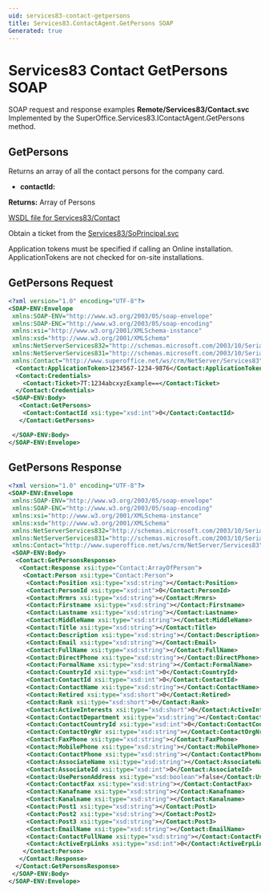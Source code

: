 ```yaml
---
uid: services83-contact-getpersons
title: Services83.ContactAgent.GetPersons SOAP
Generated: true
---
```


# Services83 Contact GetPersons SOAP

SOAP request and response examples **Remote/Services83/Contact.svc**
Implemented by the <see cref="M:SuperOffice.Services83.IContactAgent.GetPersons">SuperOffice.Services83.IContactAgent.GetPersons</see> method.

## GetPersons

Returns an array of all the contact persons for the company card.

* **contactId:** 

**Returns:** Array of Persons


[WSDL file for Services83/Contact](../Services83-Contact.md)

Obtain a ticket from the [Services83/SoPrincipal.svc](../SoPrincipal/index.md)

Application tokens must be specified if calling an Online installation. ApplicationTokens are not checked for on-site installations.

## GetPersons Request

```xml
<?xml version="1.0" encoding="UTF-8"?>
<SOAP-ENV:Envelope
 xmlns:SOAP-ENV="http://www.w3.org/2003/05/soap-envelope"
 xmlns:SOAP-ENC="http://www.w3.org/2003/05/soap-encoding"
 xmlns:xsi="http://www.w3.org/2001/XMLSchema-instance"
 xmlns:xsd="http://www.w3.org/2001/XMLSchema"
 xmlns:NetServerServices832="http://schemas.microsoft.com/2003/10/Serialization/Arrays"
 xmlns:NetServerServices831="http://schemas.microsoft.com/2003/10/Serialization/"
 xmlns:Contact="http://www.superoffice.net/ws/crm/NetServer/Services83">
  <Contact:ApplicationToken>1234567-1234-9876</Contact:ApplicationToken>
  <Contact:Credentials>
    <Contact:Ticket>7T:1234abcxyzExample==</Contact:Ticket>
  </Contact:Credentials>
 <SOAP-ENV:Body>
   <Contact:GetPersons>
    <Contact:ContactId xsi:type="xsd:int">0</Contact:ContactId>
   </Contact:GetPersons>

 </SOAP-ENV:Body>
</SOAP-ENV:Envelope>

```


## GetPersons Response

```xml
<?xml version="1.0" encoding="UTF-8"?>
<SOAP-ENV:Envelope
 xmlns:SOAP-ENV="http://www.w3.org/2003/05/soap-envelope"
 xmlns:SOAP-ENC="http://www.w3.org/2003/05/soap-encoding"
 xmlns:xsi="http://www.w3.org/2001/XMLSchema-instance"
 xmlns:xsd="http://www.w3.org/2001/XMLSchema"
 xmlns:NetServerServices832="http://schemas.microsoft.com/2003/10/Serialization/Arrays"
 xmlns:NetServerServices831="http://schemas.microsoft.com/2003/10/Serialization/"
 xmlns:Contact="http://www.superoffice.net/ws/crm/NetServer/Services83">
 <SOAP-ENV:Body>
  <Contact:GetPersonsResponse>
   <Contact:Response xsi:type="Contact:ArrayOfPerson">
    <Contact:Person xsi:type="Contact:Person">
     <Contact:Position xsi:type="xsd:string"></Contact:Position>
     <Contact:PersonId xsi:type="xsd:int">0</Contact:PersonId>
     <Contact:Mrmrs xsi:type="xsd:string"></Contact:Mrmrs>
     <Contact:Firstname xsi:type="xsd:string"></Contact:Firstname>
     <Contact:Lastname xsi:type="xsd:string"></Contact:Lastname>
     <Contact:MiddleName xsi:type="xsd:string"></Contact:MiddleName>
     <Contact:Title xsi:type="xsd:string"></Contact:Title>
     <Contact:Description xsi:type="xsd:string"></Contact:Description>
     <Contact:Email xsi:type="xsd:string"></Contact:Email>
     <Contact:FullName xsi:type="xsd:string"></Contact:FullName>
     <Contact:DirectPhone xsi:type="xsd:string"></Contact:DirectPhone>
     <Contact:FormalName xsi:type="xsd:string"></Contact:FormalName>
     <Contact:CountryId xsi:type="xsd:int">0</Contact:CountryId>
     <Contact:ContactId xsi:type="xsd:int">0</Contact:ContactId>
     <Contact:ContactName xsi:type="xsd:string"></Contact:ContactName>
     <Contact:Retired xsi:type="xsd:short">0</Contact:Retired>
     <Contact:Rank xsi:type="xsd:short">0</Contact:Rank>
     <Contact:ActiveInterests xsi:type="xsd:short">0</Contact:ActiveInterests>
     <Contact:ContactDepartment xsi:type="xsd:string"></Contact:ContactDepartment>
     <Contact:ContactCountryId xsi:type="xsd:int">0</Contact:ContactCountryId>
     <Contact:ContactOrgNr xsi:type="xsd:string"></Contact:ContactOrgNr>
     <Contact:FaxPhone xsi:type="xsd:string"></Contact:FaxPhone>
     <Contact:MobilePhone xsi:type="xsd:string"></Contact:MobilePhone>
     <Contact:ContactPhone xsi:type="xsd:string"></Contact:ContactPhone>
     <Contact:AssociateName xsi:type="xsd:string"></Contact:AssociateName>
     <Contact:AssociateId xsi:type="xsd:int">0</Contact:AssociateId>
     <Contact:UsePersonAddress xsi:type="xsd:boolean">false</Contact:UsePersonAddress>
     <Contact:ContactFax xsi:type="xsd:string"></Contact:ContactFax>
     <Contact:Kanafname xsi:type="xsd:string"></Contact:Kanafname>
     <Contact:Kanalname xsi:type="xsd:string"></Contact:Kanalname>
     <Contact:Post1 xsi:type="xsd:string"></Contact:Post1>
     <Contact:Post2 xsi:type="xsd:string"></Contact:Post2>
     <Contact:Post3 xsi:type="xsd:string"></Contact:Post3>
     <Contact:EmailName xsi:type="xsd:string"></Contact:EmailName>
     <Contact:ContactFullName xsi:type="xsd:string"></Contact:ContactFullName>
     <Contact:ActiveErpLinks xsi:type="xsd:int">0</Contact:ActiveErpLinks>
    </Contact:Person>
   </Contact:Response>
  </Contact:GetPersonsResponse>
 </SOAP-ENV:Body>
</SOAP-ENV:Envelope>

```

